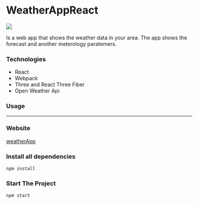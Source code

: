<h1>WeatherAppReact</h1>

![](https://firebasestorage.googleapis.com/v0/b/portfolio-fca3e.appspot.com/o/WeatherApp.png?alt=media&token=c5a674d8-24dc-4218-935b-0b833a3ec975)

Is a web app that shows the weather data in your area. The app shows the forecast and another meterology paratemers.

<h3>Technologies</h3>
<ul>
  <li>React </li>
  <li>Webpack</li>
  <li>Three and React Three Fiber</li>
  <li>Open Weather Api</li>
</ul>

<h3>Usage</h3>

------------
<h3>Website</h3> 

[weatherApp](https://weather-r-app.netlify.app/ "weatherApp")

<h3>Install all dependencies</h3> 

`npm install`

<h3>Start The Project</h3>

`npm start`

